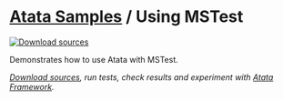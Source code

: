 # [Atata Samples](https://github.com/atata-framework/atata-samples) / Using MSTest

[![Download sources](https://img.shields.io/badge/Download-sources-brightgreen.svg)](https://minhaskamal.github.io/DownGit/#/home?url=https://github.com/atata-framework/atata-samples/tree/master/MSTest)

Demonstrates how to use Atata with MSTest.

*[Download sources](https://minhaskamal.github.io/DownGit/#/home?url=https://github.com/atata-framework/atata-samples/tree/master/MSTest), run tests, check results and experiment with [Atata Framework](https://atata.io).*